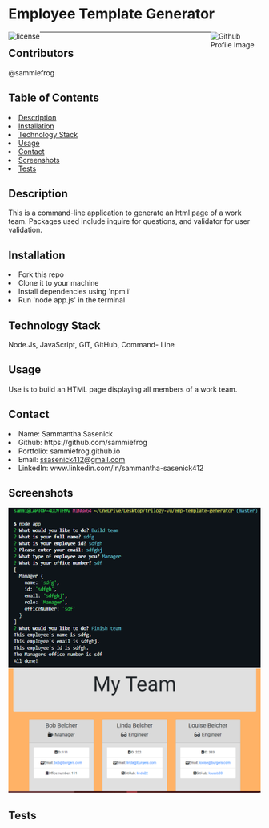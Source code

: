 # Employee Template Generator
<img align="left" src="https://img.shields.io/badge/License-MIT-green" alt="license">
<img align="right" width="100" height="100" src="https://avatars0.githubusercontent.com/u/59233248?v=4" alt="Github Profile Image"><hr>
  
## Contributors
@sammiefrog
    
## Table of Contents
<li><a href="#description">Description</a></li>  
<li><a href="#installation">Installation</a></li> 
<li><a href="#tech">Technology Stack</a></li> 
<li><a href="#usage">Usage</a></li> 
<li><a href="#contact">Contact</a></li> 
<li><a href="#screenshots">Screenshots</a></li> 
<li><a href="#tests">Tests</a></li> 
  
<h2 id= "description">Description</h2>
This is a command-line application to generate an html page of a work team. Packages used include inquire for questions, and validator for user validation.
  
<h2 id= "installation">Installation</h2>
<li>Fork this repo </li>
<li>Clone it to your machine</li>
<li>Install dependencies using 'npm i'</li>
<li>Run 'node app.js' in the terminal</li>

<h2 id= "technology">Technology Stack</h2>
 Node.Js, JavaScript, GIT, GitHub, Command- Line
  
<h2 id= "usage">Usage</h2>
Use is to build an HTML page displaying all members of a work team.

<h2 id= "contact">Contact</h2>
<li>Name: Sammantha Sasenick</li> 
<li>Github: https://github.com/sammiefrog</li> 
<li>Portfolio: sammiefrog.github.io</li>
<li>Email: <a href="mailto:ssasenick412@gmail.com" target="_blank">ssasenick412@gmail.com</a></li> 
<li>LinkedIn: www.linkedin.com/in/sammantha-sasenick412</li> 

<h2 id= "screenshots">Screenshots</h2>
<img src="assets/images/capt1.png" alt="photo of the app working">
<img src="assets/images/capture4.png" alt="photo of the app working">

    
<h2 id= "tests">Tests</h2> 
<imgsrc="assets\images\test.gif" alt="gif of the app being tested">